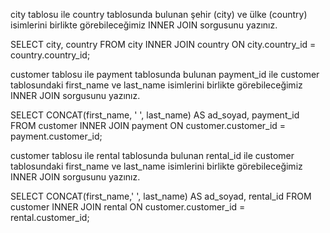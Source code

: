 city tablosu ile country tablosunda bulunan şehir (city) ve ülke (country) isimlerini birlikte görebileceğimiz INNER JOIN sorgusunu yazınız.

SELECT city, country FROM city
INNER JOIN country ON city.country_id = country.country_id;

customer tablosu ile payment tablosunda bulunan payment_id ile customer tablosundaki first_name ve last_name isimlerini birlikte görebileceğimiz INNER JOIN sorgusunu yazınız.

SELECT CONCAT(first_name, ' ', last_name) AS ad_soyad, payment_id FROM customer
INNER JOIN payment ON customer.customer_id = payment.customer_id;

customer tablosu ile rental tablosunda bulunan rental_id ile customer tablosundaki first_name ve last_name isimlerini birlikte görebileceğimiz INNER JOIN sorgusunu yazınız.

SELECT CONCAT(first_name,' ', last_name) AS ad_soyad, rental_id FROM customer
INNER JOIN rental ON customer.customer_id = rental.customer_id;
